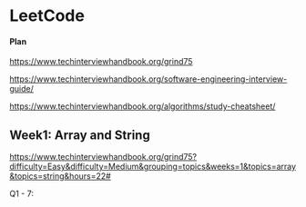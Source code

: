 # LeetCode

#### Plan 

https://www.techinterviewhandbook.org/grind75

https://www.techinterviewhandbook.org/software-engineering-interview-guide/

https://www.techinterviewhandbook.org/algorithms/study-cheatsheet/

## Week1: Array and String

https://www.techinterviewhandbook.org/grind75?difficulty=Easy&difficulty=Medium&grouping=topics&weeks=1&topics=array&topics=string&hours=22#

Q1 - 7:

